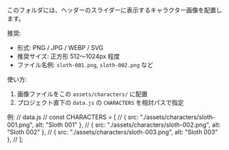 このフォルダには、ヘッダーのスライダーに表示するキャラクター画像を配置します。

推奨:
- 形式: PNG / JPG / WEBP / SVG
- 推奨サイズ: 正方形 512〜1024px 程度
- ファイル名例: `sloth-001.png`, `sloth-002.png` など

使い方:
1) 画像ファイルをこの `assets/characters/` に配置
2) プロジェクト直下の `data.js` の `CHARACTERS` を相対パスで指定

例:
// data.js
// const CHARACTERS = [
//   { src: "./assets/characters/sloth-001.png", alt: "Sloth 001" },
//   { src: "./assets/characters/sloth-002.png", alt: "Sloth 002" },
//   { src: "./assets/characters/sloth-003.png", alt: "Sloth 003" },
// ];


